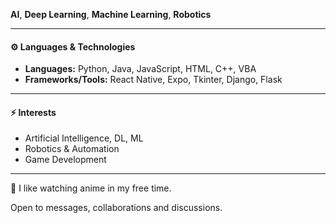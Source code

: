**AI**, **Deep Learning**, **Machine Learning**, **Robotics**

---

#### ⚙️ Languages & Technologies
- **Languages:** Python, Java, JavaScript, HTML, C++, VBA
- **Frameworks/Tools:** React Native, Expo, Tkinter, Django, Flask

---

#### ⚡ Interests  
- Artificial Intelligence, DL, ML
- Robotics & Automation
- Game Development

---

🌱 I like watching anime in my free time.

Open to messages, collaborations and discussions.

